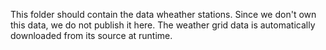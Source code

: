 This folder should contain the data wheather stations.
Since we don't own this data, we do not publish it here.
The weather grid data is automatically downloaded from its
source at runtime.